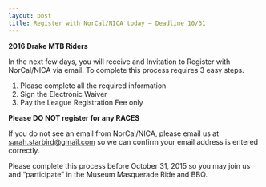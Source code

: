 ```yaml
---
layout: post
title: Register with NorCal/NICA today – Deadline 10/31
---
```


**2016 Drake MTB Riders**<br>

In the next few days, you will receive and Invitation to Register with NorCal/NICA via email. To complete this process requires 3 easy steps.
 
1. Please complete all the required information
2. Sign the Electronic Waiver
3. Pay the League Registration Fee only
 
**Please DO NOT register for any RACES**
 
If you do not see an email from NorCal/NICA, please email us at sarah.starbird@gmail.com so we can confirm your email address is entered correctly.
 
Please complete this process before October 31, 2015 so you may join us and “participate” in the Museum Masquerade Ride and BBQ.